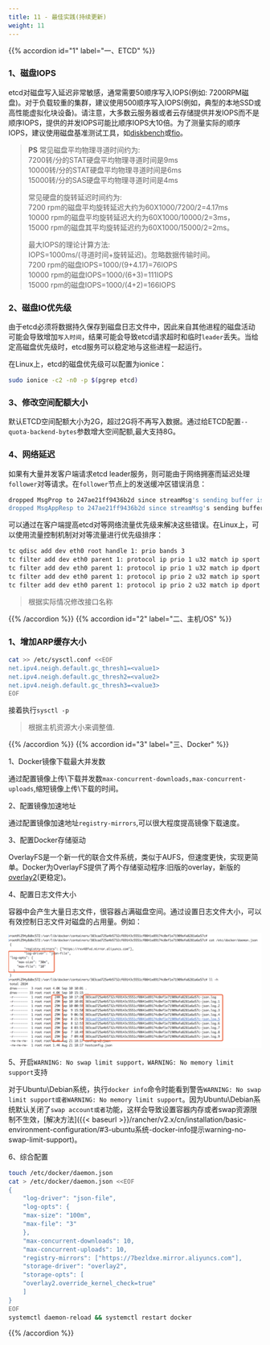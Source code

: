 ```yaml
---
title: 11 - 最佳实践(持续更新)
weight: 11
---
```


{{% accordion id="1" label="一、ETCD" %}}

### 1、磁盘IOPS

etcd对磁盘写入延迟非常敏感，通常需要50顺序写入IOPS(例如: 7200RPM磁盘)。对于负载较重的集群，建议使用500顺序写入IOPS(例如，典型的本地SSD或高性能虚拟化块设备)。请注意，大多数云服务器或者云存储提供并发IOPS而不是顺序IOPS，提供的并发IOPS可能比顺序IOPS大10倍。为了测量实际的顺序IOPS，建议使用磁盘基准测试工具，如[diskbench](https://github.com/ongardie/diskbenchmark)或[fio](https://github.com/axboe/fio)。

>**PS** 常见磁盘平均物理寻道时间约为: \
7200转/分的STAT硬盘平均物理寻道时间是9ms \
10000转/分的STAT硬盘平均物理寻道时间是6ms \
15000转/分的SAS硬盘平均物理寻道时间是4ms
>
>常见硬盘的旋转延迟时间约为: \
7200  rpm的磁盘平均旋转延迟大约为60X1000/7200/2=4.17ms \
10000 rpm的磁盘平均旋转延迟大约为60X1000/10000/2=3ms，\
15000 rpm的磁盘其平均旋转延迟约为60X1000/15000/2=2ms。
>
>最大IOPS的理论计算方法:\
IOPS=1000ms/(寻道时间+旋转延迟)。忽略数据传输时间。\
7200 rpm的磁盘IOPS=1000/(9+4.17)=76IOPS\
10000 rpm的磁盘IOPS=1000/(6+3)=111IOPS\
15000 rpm的磁盘IOPS=1000/(4+2)=166IOPS

### 2、磁盘IO优先级

由于etcd必须将数据持久保存到磁盘日志文件中，因此来自其他进程的磁盘活动可能会导致增加`写入时间`，结果可能会导致etcd请求超时和临时`leader`丢失。当给定高磁盘优先级时，etcd服务可以稳定地与这些进程一起运行。

在Linux上，etcd的磁盘优先级可以配置为ionice：

```bash
sudo ionice -c2 -n0 -p $(pgrep etcd)
```

### 3、修改空间配额大小

默认ETCD空间配额大小为2G，超过2G将不再写入数据。通过给ETCD配置`--quota-backend-bytes`参数增大空间配额,最大支持8G。

### 4、网络延迟

如果有大量并发客户端请求etcd leader服务，则可能由于网络拥塞而延迟处理`follower`对等请求。在`follower`节点上的发送缓冲区错误消息：

```bash
dropped MsgProp to 247ae21ff9436b2d since streamMsg's sending buffer is full
dropped MsgAppResp to 247ae21ff9436b2d since streamMsg's sending buffer is full
```

可以通过在客户端提高etcd对等网络流量优先级来解决这些错误。在Linux上，可以使用流量控制机制对对等流量进行优先级排序：

```bash
tc qdisc add dev eth0 root handle 1: prio bands 3
tc filter add dev eth0 parent 1: protocol ip prio 1 u32 match ip sport 2380 0xffff flowid 1:1
tc filter add dev eth0 parent 1: protocol ip prio 1 u32 match ip dport 2380 0xffff flowid 1:1
tc filter add dev eth0 parent 1: protocol ip prio 2 u32 match ip sport 2739 0xffff flowid 1:1
tc filter add dev eth0 parent 1: protocol ip prio 2 u32 match ip dport 2739 0xffff flowid 1:1
```

>根据实际情况修改接口名称

{{% /accordion %}}
{{% accordion id="2" label="二、主机/OS" %}}

### 1、增加ARP缓存大小

```bash
cat >> /etc/sysctl.conf <<EOF
net.ipv4.neigh.default.gc_thresh1=<value1>
net.ipv4.neigh.default.gc_thresh2=<value2>
net.ipv4.neigh.default.gc_thresh3=<value3>
EOF
```

接着执行`sysctl -p`

> 根据主机资源大小来调整<value>值.

{{% /accordion %}}
{{% accordion id="3" label="三、Docker" %}}

1、Docker镜像下载最大并发数

通过配置镜像上传\下载并发数`max-concurrent-downloads,max-concurrent-uploads`,缩短镜像上传\下载的时间。

2、配置镜像加速地址

通过配置镜像加速地址`registry-mirrors`,可以很大程度提高镜像下载速度。

3、配置Docker存储驱动

OverlayFS是一个新一代的联合文件系统，类似于AUFS，但速度更快，实现更简单。Docker为OverlayFS提供了两个存储驱动程序:旧版的overlay，新版的[overlay2](https://docs.docker.com/storage/storagedriver/overlayfs-driver/)(更稳定)。

4、配置日志文件大小

容器中会产生大量日志文件，很容器占满磁盘空间。通过设置日志文件大小，可以有效控制日志文件对磁盘的占用量。例如：

![image-20180910172158993](_index.assets/image-20180910172158993.png)

5、开启`WARNING: No swap limit support，WARNING: No memory limit support`支持

对于Ubuntu\Debian系统，执行`docker info`命令时能看到警告`WARNING: No swap limit support或者WARNING: No memory limit support`。因为Ubuntu\Debian系统默认关闭了`swap account或者`功能，这样会导致设置容器内存或者swap资源限制不生效，[解决方法]({{< baseurl >}}/rancher/v2.x/cn/installation/basic-environment-configuration/#3-ubuntu系统-docker-info提示warning-no-swap-limit-support)。

6、综合配置

```bash
touch /etc/docker/daemon.json
cat > /etc/docker/daemon.json <<EOF
{
    "log-driver": "json-file",
    "log-opts": {
    "max-size": "100m",
    "max-file": "3"
    },
    "max-concurrent-downloads": 10,
    "max-concurrent-uploads": 10,
    "registry-mirrors": ["https://7bezldxe.mirror.aliyuncs.com"],
    "storage-driver": "overlay2",
    "storage-opts": [
    "overlay2.override_kernel_check=true"
    ]
}
EOF
systemctl daemon-reload && systemctl restart docker
```

{{% /accordion %}}